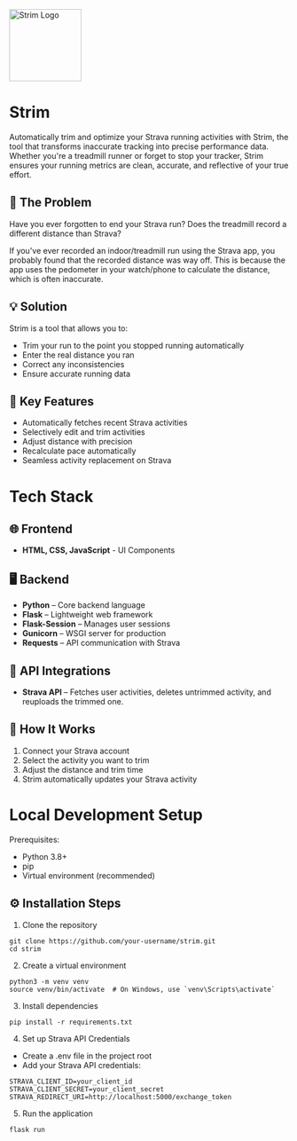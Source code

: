 <img src="https://github.com/user-attachments/assets/9597570b-dd86-4bfa-a957-29f0515cdb14" alt="Strim Logo" width="130"/>

# Strim

Automatically trim and optimize your Strava running activities with Strim, the tool that transforms inaccurate tracking into precise performance data. Whether you're a treadmill runner or forget to stop your tracker, Strim ensures your running metrics are clean, accurate, and reflective of your true effort.

## 🏃 The Problem

Have you ever forgotten to end your Strava run? Does the treadmill record a different distance than Strava?

If you've ever recorded an indoor/treadmill run using the Strava app, you probably found that the recorded distance was way off. This is because the app uses the pedometer in your watch/phone to calculate the distance, which is often inaccurate.

## 💡 Solution

Strim is a tool that allows you to:

- Trim your run to the point you stopped running automatically
- Enter the real distance you ran
- Correct any inconsistencies
- Ensure accurate running data

## 🚀 Key Features

- Automatically fetches recent Strava activities
- Selectively edit and trim activities
- Adjust distance with precision
- Recalculate pace automatically
- Seamless activity replacement on Strava

# Tech Stack

## 🌐 Frontend

- **HTML, CSS, JavaScript** - UI Components

## 🖥️ Backend

- **Python** – Core backend language
- **Flask** – Lightweight web framework
- **Flask-Session** – Manages user sessions
- **Gunicorn** – WSGI server for production
- **Requests** – API communication with Strava

## 📡 API Integrations

- **Strava API** – Fetches user activities, deletes untrimmed activity, and reuploads the trimmed one.

## 🔧 How It Works

1. Connect your Strava account
2. Select the activity you want to trim
3. Adjust the distance and trim time
4. Strim automatically updates your Strava activity

# Local Development Setup

Prerequisites:

- Python 3.8+
- pip
- Virtual environment (recommended)

## ⚙️ Installation Steps

1. Clone the repository

```
git clone https://github.com/your-username/strim.git
cd strim
```

2. Create a virtual environment

```
python3 -m venv venv
source venv/bin/activate  # On Windows, use `venv\Scripts\activate`
```

3. Install dependencies

```
pip install -r requirements.txt
```

4. Set up Strava API Credentials

- Create a .env file in the project root
- Add your Strava API credentials:

```
STRAVA_CLIENT_ID=your_client_id
STRAVA_CLIENT_SECRET=your_client_secret
STRAVA_REDIRECT_URI=http://localhost:5000/exchange_token
```

5. Run the application

```
flask run
```
